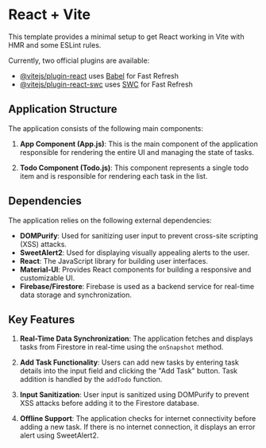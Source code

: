 # React + Vite

This template provides a minimal setup to get React working in Vite with HMR and some ESLint rules.

Currently, two official plugins are available:

- [@vitejs/plugin-react](https://github.com/vitejs/vite-plugin-react/blob/main/packages/plugin-react/README.md) uses [Babel](https://babeljs.io/) for Fast Refresh
- [@vitejs/plugin-react-swc](https://github.com/vitejs/vite-plugin-react-swc) uses [SWC](https://swc.rs/) for Fast Refresh

## Application Structure

The application consists of the following main components:

1. **App Component (App.js)**: This is the main component of the application responsible for rendering the entire UI and managing the state of tasks.

2. **Todo Component (Todo.js)**: This component represents a single todo item and is responsible for rendering each task in the list.

## Dependencies

The application relies on the following external dependencies:

- **DOMPurify**: Used for sanitizing user input to prevent cross-site scripting (XSS) attacks.
- **SweetAlert2**: Used for displaying visually appealing alerts to the user.
- **React**: The JavaScript library for building user interfaces.
- **Material-UI**: Provides React components for building a responsive and customizable UI.
- **Firebase/Firestore**: Firebase is used as a backend service for real-time data storage and synchronization.

## Key Features

1. **Real-Time Data Synchronization**: The application fetches and displays tasks from Firestore in real-time using the `onSnapshot` method.

2. **Add Task Functionality**: Users can add new tasks by entering task details into the input field and clicking the "Add Task" button. Task addition is handled by the `addTodo` function.

3. **Input Sanitization**: User input is sanitized using DOMPurify to prevent XSS attacks before adding it to the Firestore database.

4. **Offline Support**: The application checks for internet connectivity before adding a new task. If there is no internet connection, it displays an error alert using SweetAlert2.



